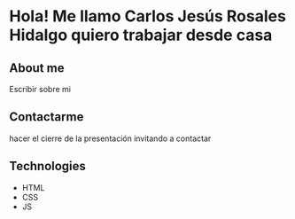# Hola! Me llamo Carlos Jesús Rosales Hidalgo quiero trabajar desde casa

## About me 

Escribir sobre mi

## Contactarme

 hacer el cierre de la presentación invitando a contactar

 ## Technologies

- HTML
- CSS
- JS
